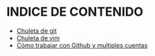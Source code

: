 INDICE DE CONTENIDO
===================

* [Chuleta de git](git_chuleta.md)
* [Chuleta de vim](vim_chuleta.md)
* [Cómo trabajar con Github y multiples cuentas](varios_github.md)
